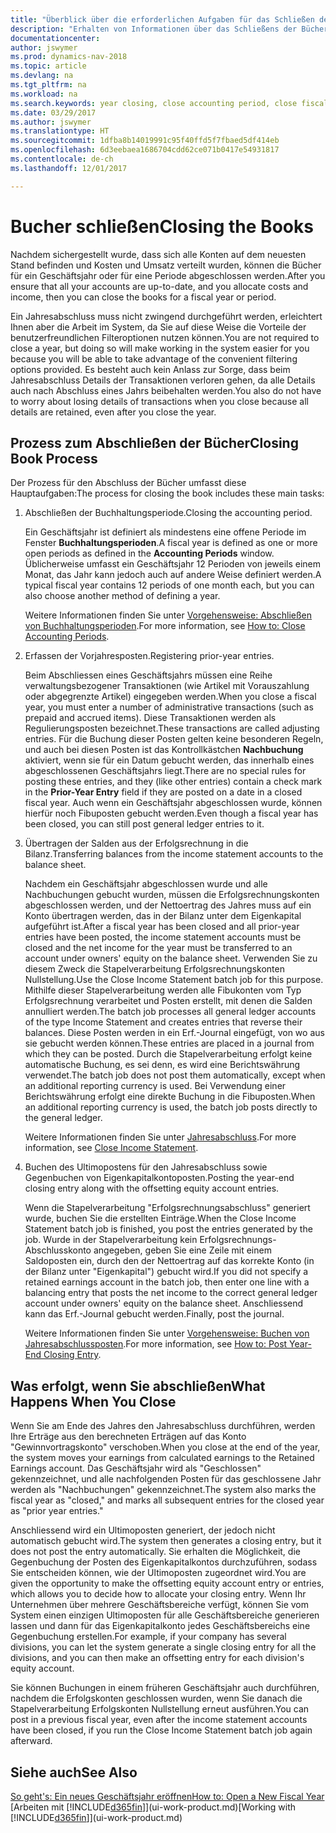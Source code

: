 ```yaml
---
title: "Überblick über die erforderlichen Aufgaben für das Schließen der Bücher"
description: "Erhalten von Informationen über das Schließens der Bücher für ein Geschäftsjahr oder für eine Periode, und was passiert, nachdem Sie das Jahr abgeschloßen haben."
documentationcenter: 
author: jswymer
ms.prod: dynamics-nav-2018
ms.topic: article
ms.devlang: na
ms.tgt_pltfrm: na
ms.workload: na
ms.search.keywords: year closing, close accounting period, close fiscal year, bank account detailed trial balance
ms.date: 03/29/2017
ms.author: jswymer
ms.translationtype: HT
ms.sourcegitcommit: 1dfba8b14019991c95f40ffd5f7fbaed5df414eb
ms.openlocfilehash: 6d3eebaea1686704cdd62ce071b0417e54931817
ms.contentlocale: de-ch
ms.lasthandoff: 12/01/2017

---
```

# <a name="closing-the-books"></a><span data-ttu-id="2dd82-103">Bucher schließen</span><span class="sxs-lookup"><span data-stu-id="2dd82-103">Closing the Books</span></span>
<span data-ttu-id="2dd82-104">Nachdem sichergestellt wurde, dass sich alle Konten auf dem neuesten Stand befinden und Kosten und Umsatz verteilt wurden, können die Bücher für ein Geschäftsjahr oder für eine Periode abgeschlossen werden.</span><span class="sxs-lookup"><span data-stu-id="2dd82-104">After you ensure that all your accounts are up-to-date, and you allocate costs and income, then you can close the books for a fiscal year or period.</span></span>

<span data-ttu-id="2dd82-105">Ein Jahresabschluss muss nicht zwingend durchgeführt werden, erleichtert Ihnen aber die Arbeit im System, da Sie auf diese Weise die Vorteile der benutzerfreundlichen Filteroptionen nutzen können.</span><span class="sxs-lookup"><span data-stu-id="2dd82-105">You are not required to close a year, but doing so will make working in the system easier for you because you will be able to take advantage of the convenient filtering options provided.</span></span> <span data-ttu-id="2dd82-106">Es besteht auch kein Anlass zur Sorge, dass beim Jahresabschluss Details der Transaktionen verloren gehen, da alle Details auch nach Abschluss eines Jahrs beibehalten werden.</span><span class="sxs-lookup"><span data-stu-id="2dd82-106">You also do not have to worry about losing details of transactions when you close because all details are retained, even after you close the year.</span></span>

## <a name="closing-book-process"></a><span data-ttu-id="2dd82-107">Prozess zum Abschließen der Bücher</span><span class="sxs-lookup"><span data-stu-id="2dd82-107">Closing Book Process</span></span>
<span data-ttu-id="2dd82-108">Der Prozess für den Abschluss der Bücher umfasst diese Hauptaufgaben:</span><span class="sxs-lookup"><span data-stu-id="2dd82-108">The process for closing the book includes these main tasks:</span></span>

1. <span data-ttu-id="2dd82-109">Abschließen der Buchhaltungsperiode.</span><span class="sxs-lookup"><span data-stu-id="2dd82-109">Closing the accounting period.</span></span>

    <span data-ttu-id="2dd82-110">Ein Geschäftsjahr ist definiert als mindestens eine offene Periode im Fenster **Buchhaltungsperioden**.</span><span class="sxs-lookup"><span data-stu-id="2dd82-110">A fiscal year is defined as one or more open periods as defined in the **Accounting Periods** window.</span></span> <span data-ttu-id="2dd82-111">Üblicherweise umfasst ein Geschäftsjahr 12 Perioden von jeweils einem Monat, das Jahr kann jedoch auch auf andere Weise definiert werden.</span><span class="sxs-lookup"><span data-stu-id="2dd82-111">A typical fiscal year contains 12 periods of one month each, but you can also choose another method of defining a year.</span></span>

    <span data-ttu-id="2dd82-112">Weitere Informationen finden Sie unter [Vorgehensweise: Abschließen von Buchhaltungsperioden](year-close-account-periods.md).</span><span class="sxs-lookup"><span data-stu-id="2dd82-112">For more information, see [How to: Close Accounting Periods](year-close-account-periods.md).</span></span>
2. <span data-ttu-id="2dd82-113">Erfassen der Vorjahresposten.</span><span class="sxs-lookup"><span data-stu-id="2dd82-113">Registering prior-year entries.</span></span>

    <span data-ttu-id="2dd82-114">Beim Abschliessen eines Geschäftsjahrs müssen eine Reihe verwaltungsbezogener Transaktionen (wie Artikel mit Vorauszahlung oder abgegrenzte Artikel) eingegeben werden.</span><span class="sxs-lookup"><span data-stu-id="2dd82-114">When you close a fiscal year, you must enter a number of administrative transactions (such as prepaid and accrued items).</span></span> <span data-ttu-id="2dd82-115">Diese Transaktionen werden als Regulierungsposten bezeichnet.</span><span class="sxs-lookup"><span data-stu-id="2dd82-115">These transactions are called adjusting entries.</span></span> <span data-ttu-id="2dd82-116">Für die Buchung dieser Posten gelten keine besonderen Regeln, und auch bei diesen Posten ist das Kontrollkästchen **Nachbuchung** aktiviert, wenn sie für ein Datum gebucht werden, das innerhalb eines abgeschlossenen Geschäftsjahrs liegt.</span><span class="sxs-lookup"><span data-stu-id="2dd82-116">There are no special rules for posting these entries, and they (like other entries) contain a check mark in the **Prior-Year Entry** field if they are posted on a date in a closed fiscal year.</span></span> <span data-ttu-id="2dd82-117">Auch wenn ein Geschäftsjahr abgeschlossen wurde, können hierfür noch Fibuposten gebucht werden.</span><span class="sxs-lookup"><span data-stu-id="2dd82-117">Even though a fiscal year has been closed, you can still post general ledger entries to it.</span></span>
3. <span data-ttu-id="2dd82-118">Übertragen der Salden aus der Erfolgsrechnung in die Bilanz.</span><span class="sxs-lookup"><span data-stu-id="2dd82-118">Transferring balances from the income statement accounts to the balance sheet.</span></span>

    <span data-ttu-id="2dd82-119">Nachdem ein Geschäftsjahr abgeschlossen wurde und alle Nachbuchungen gebucht wurden, müssen die Erfolgsrechnungskonten abgeschlossen werden, und der Nettoertrag des Jahres muss auf ein Konto übertragen werden, das in der Bilanz unter dem Eigenkapital aufgeführt ist.</span><span class="sxs-lookup"><span data-stu-id="2dd82-119">After a fiscal year has been closed and all prior-year entries have been posted, the income statement accounts must be closed and the net income for the year must be transferred to an account under owners' equity on the balance sheet.</span></span> <span data-ttu-id="2dd82-120">Verwenden Sie zu diesem Zweck die Stapelverarbeitung Erfolgsrechnungskonten Nullstellung.</span><span class="sxs-lookup"><span data-stu-id="2dd82-120">Use the Close Income Statement batch job for this purpose.</span></span> <span data-ttu-id="2dd82-121">Mithilfe dieser Stapelverarbeitung werden alle Fibukonten vom Typ Erfolgsrechnung verarbeitet und Posten erstellt, mit denen die Salden annulliert werden.</span><span class="sxs-lookup"><span data-stu-id="2dd82-121">The batch job processes all general ledger accounts of the type Income Statement and creates entries that reverse their balances.</span></span> <span data-ttu-id="2dd82-122">Diese Posten werden in ein Erf.-Journal eingefügt, von wo aus sie gebucht werden können.</span><span class="sxs-lookup"><span data-stu-id="2dd82-122">These entries are placed in a journal from which they can be posted.</span></span> <span data-ttu-id="2dd82-123">Durch die Stapelverarbeitung erfolgt keine automatische Buchung, es sei denn, es wird eine Berichtswährung verwendet.</span><span class="sxs-lookup"><span data-stu-id="2dd82-123">The batch job does not post them automatically, except when an additional reporting currency is used.</span></span> <span data-ttu-id="2dd82-124">Bei Verwendung einer Berichtswährung erfolgt eine direkte Buchung in die Fibuposten.</span><span class="sxs-lookup"><span data-stu-id="2dd82-124">When an additional reporting currency is used, the batch job posts directly to the general ledger.</span></span>

    <span data-ttu-id="2dd82-125">Weitere Informationen finden Sie unter [Jahresabschluss](year-close-income-statement.md).</span><span class="sxs-lookup"><span data-stu-id="2dd82-125">For more information, see [Close Income Statement](year-close-income-statement.md).</span></span>
4. <span data-ttu-id="2dd82-126">Buchen des Ultimopostens für den Jahresabschluss sowie Gegenbuchen von Eigenkapitalkontoposten.</span><span class="sxs-lookup"><span data-stu-id="2dd82-126">Posting the year-end closing entry along with the offsetting equity account entries.</span></span>

    <span data-ttu-id="2dd82-127">Wenn die Stapelverarbeitung "Erfolgsrechnungsabschluss" generiert wurde, buchen Sie die erstellten Einträge.</span><span class="sxs-lookup"><span data-stu-id="2dd82-127">When the Close Income Statement batch job is finished, you post the entries generated by the job.</span></span> <span data-ttu-id="2dd82-128">Wurde in der Stapelverarbeitung kein Erfolgsrechnungs-Abschlusskonto angegeben, geben Sie eine Zeile mit einem Saldoposten ein, durch den der Nettoertrag auf das korrekte Konto (in der Bilanz unter "Eigenkapital") gebucht wird.</span><span class="sxs-lookup"><span data-stu-id="2dd82-128">If you did not specify a retained earnings account in the batch job, then enter one line with a balancing entry that posts the net income to the correct general ledger account under owners' equity on the balance sheet.</span></span> <span data-ttu-id="2dd82-129">Anschliessend kann das Erf.-Journal gebucht werden.</span><span class="sxs-lookup"><span data-stu-id="2dd82-129">Finally, post the journal.</span></span>

    <span data-ttu-id="2dd82-130">Weitere Informationen finden Sie unter [Vorgehensweise: Buchen von Jahresabschlussposten](year-how-post-year-end-close-entry.md).</span><span class="sxs-lookup"><span data-stu-id="2dd82-130">For more information, see [How to: Post Year-End Closing Entry](year-how-post-year-end-close-entry.md).</span></span>

## <a name="what-happens-when-you-close"></a><span data-ttu-id="2dd82-131">Was erfolgt, wenn Sie abschließen</span><span class="sxs-lookup"><span data-stu-id="2dd82-131">What Happens When You Close</span></span>
<span data-ttu-id="2dd82-132">Wenn Sie am Ende des Jahres den Jahresabschluss durchführen, werden Ihre Erträge aus den berechneten Erträgen auf das Konto "Gewinnvortragskonto" verschoben.</span><span class="sxs-lookup"><span data-stu-id="2dd82-132">When you close at the end of the year, the system moves your earnings from calculated earnings to the Retained Earnings account.</span></span> <span data-ttu-id="2dd82-133">Das Geschäftsjahr wird als "Geschlossen" gekennzeichnet, und alle nachfolgenden Posten für das geschlossene Jahr werden als "Nachbuchungen" gekennzeichnet.</span><span class="sxs-lookup"><span data-stu-id="2dd82-133">The system also marks the fiscal year as "closed," and marks all subsequent entries for the closed year as "prior year entries."</span></span>

<span data-ttu-id="2dd82-134">Anschliessend wird ein Ultimoposten generiert, der jedoch nicht automatisch gebucht wird.</span><span class="sxs-lookup"><span data-stu-id="2dd82-134">The system then generates a closing entry, but it does not post the entry automatically.</span></span> <span data-ttu-id="2dd82-135">Sie erhalten die Möglichkeit, die Gegenbuchung der Posten des Eigenkapitalkontos durchzuführen, sodass Sie entscheiden können, wie der Ultimoposten zugeordnet wird.</span><span class="sxs-lookup"><span data-stu-id="2dd82-135">You are given the opportunity to make the offsetting equity account entry or entries, which allows you to decide how to allocate your closing entry.</span></span> <span data-ttu-id="2dd82-136">Wenn Ihr Unternehmen über mehrere Geschäftsbereiche verfügt, können Sie vom System einen einzigen Ultimoposten für alle Geschäftsbereiche generieren lassen und dann für das Eigenkapitalkonto jedes Geschäftsbereichs eine Gegenbuchung erstellen.</span><span class="sxs-lookup"><span data-stu-id="2dd82-136">For example, if your company has several divisions, you can let the system generate a single closing entry for all the divisions, and you can then make an offsetting entry for each division's equity account.</span></span>

<span data-ttu-id="2dd82-137">Sie können Buchungen in einem früheren Geschäftsjahr auch durchführen, nachdem die Erfolgskonten geschlossen wurden, wenn Sie danach die Stapelverarbeitung Erfolgskonten Nullstellung erneut ausführen.</span><span class="sxs-lookup"><span data-stu-id="2dd82-137">You can post in a previous fiscal year, even after the income statement accounts have been closed, if you run the Close Income Statement batch job again afterward.</span></span>

## <a name="see-also"></a><span data-ttu-id="2dd82-138">Siehe auch</span><span class="sxs-lookup"><span data-stu-id="2dd82-138">See Also</span></span>
[<span data-ttu-id="2dd82-139">So geht's: Ein neues Geschäftsjahr eröffnen</span><span class="sxs-lookup"><span data-stu-id="2dd82-139">How to: Open a New Fiscal Year</span></span>](finance-how-open-new-fiscal-year.md)  
<span data-ttu-id="2dd82-140">[Arbeiten mit [!INCLUDE[d365fin](includes/d365fin_md.md)]](ui-work-product.md)</span><span class="sxs-lookup"><span data-stu-id="2dd82-140">[Working with [!INCLUDE[d365fin](includes/d365fin_md.md)]](ui-work-product.md)</span></span>

